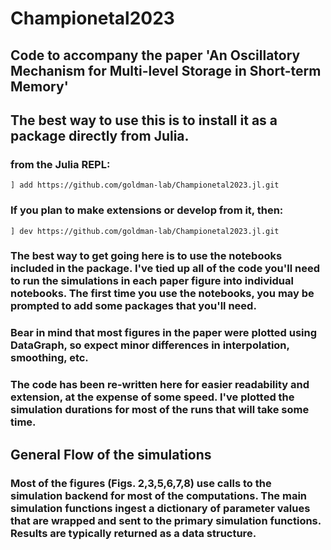 # Championetal2023

## Code to accompany the paper 'An Oscillatory Mechanism for Multi-level Storage in Short-term Memory'

## The best way to use this is to install it as a package directly from Julia.
### from the Julia REPL:

   
    ] add https://github.com/goldman-lab/Championetal2023.jl.git

 
### If you plan to make extensions or develop from it, then:
 
    ] dev https://github.com/goldman-lab/Championetal2023.jl.git




### The best way to get going here is to use the notebooks included in the package. I've tied up all of the code you'll need to run the simulations in each paper figure into individual notebooks. The first time you use the notebooks, you may be prompted to add some packages that you'll need.

### Bear in mind that most figures in the paper were plotted using DataGraph, so expect minor differences in interpolation, smoothing, etc. 
### The code has been re-written here for easier readability and extension, at the expense of some speed. I've plotted the simulation durations for most of the runs that will take some time.

## General Flow of the simulations
### Most of the figures (Figs. 2,3,5,6,7,8) use calls to the simulation backend for most of the computations. The main simulation functions ingest a dictionary of parameter values that are wrapped and sent to the primary simulation functions. Results are typically returned as a data structure. 
